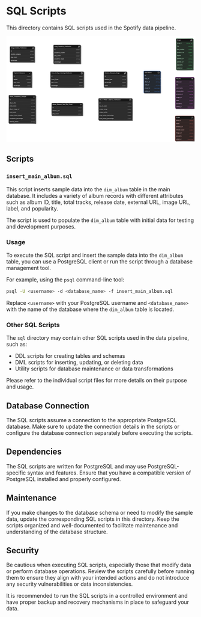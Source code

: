 # SQL Scripts

This directory contains SQL scripts used in the Spotify data pipeline.

![Data Modelling](../assets/data-model.svg)

## Scripts

### `insert_main_album.sql`

This script inserts sample data into the `dim_album` table in the main database. It includes a variety of album records with different attributes such as album ID, title, total tracks, release date, external URL, image URL, label, and popularity.

The script is used to populate the `dim_album` table with initial data for testing and development purposes.

### Usage

To execute the SQL script and insert the sample data into the `dim_album` table, you can use a PostgreSQL client or run the script through a database management tool.

For example, using the `psql` command-line tool:

```bash
psql -U <username> -d <database_name> -f insert_main_album.sql
```

Replace `<username>` with your PostgreSQL username and `<database_name>` with the name of the database where the `dim_album` table is located.

### Other SQL Scripts

The `sql` directory may contain other SQL scripts used in the data pipeline, such as:

- DDL scripts for creating tables and schemas
- DML scripts for inserting, updating, or deleting data
- Utility scripts for database maintenance or data transformations

Please refer to the individual script files for more details on their purpose and usage.

## Database Connection

The SQL scripts assume a connection to the appropriate PostgreSQL database. Make sure to update the connection details in the scripts or configure the database connection separately before executing the scripts.

## Dependencies

The SQL scripts are written for PostgreSQL and may use PostgreSQL-specific syntax and features. Ensure that you have a compatible version of PostgreSQL installed and properly configured.

## Maintenance

If you make changes to the database schema or need to modify the sample data, update the corresponding SQL scripts in this directory. Keep the scripts organized and well-documented to facilitate maintenance and understanding of the database structure.

## Security

Be cautious when executing SQL scripts, especially those that modify data or perform database operations. Review the scripts carefully before running them to ensure they align with your intended actions and do not introduce any security vulnerabilities or data inconsistencies.

It is recommended to run the SQL scripts in a controlled environment and have proper backup and recovery mechanisms in place to safeguard your data.
